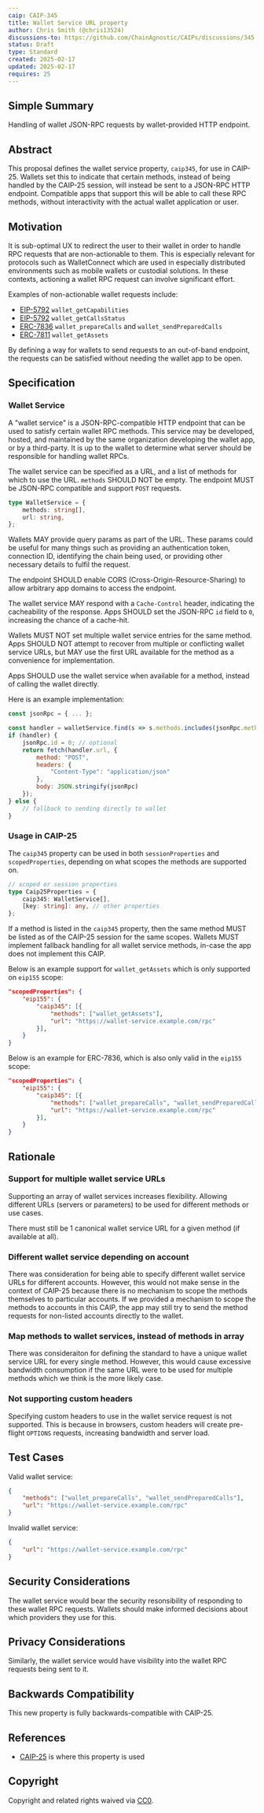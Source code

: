 ```yaml
---
caip: CAIP-345
title: Wallet Service URL property
author: Chris Smith (@chris13524)
discussions-to: https://github.com/ChainAgnostic/CAIPs/discussions/345
status: Draft
type: Standard
created: 2025-02-17
updated: 2025-02-17
requires: 25
---
```


## Simple Summary
<!--"If you can't explain it simply, you don't understand it well enough." Provide a simplified and layman-accessible explanation of the CAIP.-->
Handling of wallet JSON-RPC requests by wallet-provided HTTP endpoint.

## Abstract
<!--A short (~200 word) description of the technical issue being addressed.-->
This proposal defines the wallet service property, `caip345`, for use in CAIP-25. Wallets set this to indicate that certain methods, instead of being handled by the CAIP-25 session, will instead be sent to a JSON-RPC HTTP endpoint. Compatible apps that support this will be able to call these RPC methods, without interactivity with the actual wallet application or user.

## Motivation
<!--The motivation is critical for CAIP. It should clearly explain why the state of the art is inadequate to address the problem that the CAIP solves. CAIP submissions without sufficient motivation may be rejected outright.-->
It is sub-optimal UX to redirect the user to their wallet in order to handle RPC requests that are non-actionable to them. This is especially relevant for protocols such as WalletConnect which are used in especially distributed environments such as mobile wallets or custodial solutions. In these contexts, actioning a wallet RPC request can involve significant effort.

Examples of non-actionable wallet requests include:
- [EIP-5792](https://eips.ethereum.org/EIPS/eip-5792#wallet_getcapabilities) `wallet_getCapabilities`
- [EIP-5792](https://eips.ethereum.org/EIPS/eip-5792#wallet_getcallsstatus-rpc-specification) `wallet_getCallsStatus`
- [ERC-7836](https://github.com/ethereum/ERCs/pull/758) `wallet_prepareCalls` and `wallet_sendPreparedCalls`
- [ERC-7811](https://eips.ethereum.org/EIPS/eip-7811) `wallet_getAssets`

By defining a way for wallets to send requests to an out-of-band endpoint, the requests can be satisfied without needing the wallet app to be open.

## Specification

### Wallet Service

A "wallet service" is a JSON-RPC-compatible HTTP endpoint that can be used to satisfy certain wallet RPC methods. This service may be developed, hosted, and maintained by the same organization developing the wallet app, or by a third-party. It is up to the wallet to determine what server should be responsible for handling wallet RPCs.

The wallet service can be specified as a URL, and a list of methods for which to use the URL. `methods` SHOULD NOT be empty. The endpoint MUST be JSON-RPC compatible and support `POST` requests.

```ts
type WalletService = {
    methods: string[],
    url: string,
};
```

Wallets MAY provide query params as part of the URL. These params could be useful for many things such as providing an authentication token, connection ID, identifying the chain being used, or providing other necessary details to fulfil the request.

The endpoint SHOULD enable CORS (Cross-Origin-Resource-Sharing) to allow arbitrary app domains to access the endpoint.

The wallet service MAY respond with a `Cache-Control` header, indicating the cacheability of the response. Apps SHOULD set the JSON-RPC `id` field to `0`, increasing the chance of a cache-hit.

Wallets MUST NOT set multiple wallet service entries for the same method. Apps SHOULD NOT attempt to recover from multiple or conflicting wallet service URLs, but MAY use the first URL available for the method as a convenience for implementation.

Apps SHOULD use the wallet service when available for a method, instead of calling the wallet directly.

Here is an example implementation:

```javascript
const jsonRpc = { ... };

const handler = walletService.find(s => s.methods.includes(jsonRpc.method));
if (handler) {
    jsonRpc.id = 0; // optional
    return fetch(handler.url, {
        method: "POST",
        headers: {
            "Content-Type": "application/json"
        },
        body: JSON.stringify(jsonRpc)
    });
} else {
    // fallback to sending directly to wallet
}
```

### Usage in CAIP-25

The `caip345` property can be used in both `sessionProperties` and `scopedProperties`, depending on what scopes the methods are supported on.

```ts
// scoped or session properties
type Caip25Properties = {
    caip345: WalletService[],
    [key: string]: any, // other properties
};
```

If a method is listed in the `caip345` property, then the same method MUST be listed as of the CAIP-25 session for the same scopes. Wallets MUST implement fallback handling for all wallet service methods, in-case the app does not implement this CAIP.

Below is an example support for `wallet_getAssets` which is only supported on `eip155` scope:

```json
"scopedProperties": {
    "eip155": {
        "caip345": [{
            "methods": ["wallet_getAssets"],
            "url": "https://wallet-service.example.com/rpc"
        }],
    }
}
```

Below is an example for ERC-7836, which is also only valid in the `eip155` scope:

```json
"scopedProperties": {
    "eip155": {
        "caip345": [{
            "methods": ["wallet_prepareCalls", "wallet_sendPreparedCalls"],
            "url": "https://wallet-service.example.com/rpc"
        }],
    }
}
```

## Rationale
<!--The rationale fleshes out the specification by describing what motivated the design and why particular design decisions were made. It should describe alternate designs that were considered and related work, e.g. how the feature is supported in other languages. The rationale may also provide evidence of consensus within the community, and should discuss important objections or concerns raised during discussion.-->

### Support for multiple wallet service URLs

Supporting an array of wallet services increases flexibility. Allowing different URLs (servers or parameters) to be used for different methods or use cases.

There must still be 1 canonical wallet service URL for a given method (if available at all).

### Different wallet service depending on account

There was consideration for being able to specify different wallet service URLs for different accounts. However, this would not make sense in the context of CAIP-25 because there is no mechanism to scope the methods themselves to particular accounts. If we provided a mechanism to scope the methods to accounts in this CAIP, the app may still try to send the method requests for non-listed accounts directly to the wallet.

### Map methods to wallet services, instead of methods in array

There was consideraiton for defining the standard to have a unique wallet service URL for every single method. However, this would cause excessive bandwidth consumption if the same URL were to be used for multiple methods which we think is the more likely case.

### Not supporting custom headers

Specifying custom headers to use in the wallet service request is not supported. This is because in browsers, custom headers will create pre-flight `OPTIONS` requests, increasing bandwidth and server load.

## Test Cases
<!--Please add diverse test cases here if applicable. Any normative definition of an interface requires test cases to be implementable. -->
Valid wallet service:
```json
{
    "methods": ["wallet_prepareCalls", "wallet_sendPreparedCalls"],
    "url": "https://wallet-service.example.com/rpc"
}
```

Invalid wallet service:
```json
{
    "url": "https://wallet-service.example.com/rpc"
}
```

## Security Considerations
<!--Please add an explicit list of intra-actor assumptions and known risk factors if applicable. Any normative definition of an interface requires these to be implementable; assumptions and risks should be at both individual interaction/use-case scale and systemically, should the interface specified gain ecosystem-namespace adoption. -->
The wallet service would bear the security resonsibility of responding to these wallet RPC requests. Wallets should make informed decisions about which providers they use for this.

## Privacy Considerations
<!--Please add an explicit list of intra-actor assumptions and known risk factors if applicable. Any normative definition of an interface requires these to be implementable; assumptions and risks should be at both individual interaction/use-case scale and systemically, should the interface specified gain ecosystem-namespace adoption. -->
Similarly, the wallet service would have visibility into the wallet RPC requests being sent to it.

## Backwards Compatibility
<!--All CAIPs that introduce backwards incompatibilities must include a section describing these incompatibilities and their severity. The CAIP must explain how the author proposes to deal with these incompatibilities. CAIP submissions without a sufficient backwards compatibility treatise may be rejected outright.-->
This new property is fully backwards-compatible with CAIP-25.

## References
<!--Links to external resources that help understanding the CAIP better. This can e.g. be links to existing implementations. See CONTRIBUTING.md#style-guide . -->

- [CAIP-25][CAIP-25] is where this property is used

[CAIP-25]: https://ChainAgnostic.org/CAIPs/caip-25

## Copyright
Copyright and related rights waived via [CC0](../LICENSE).
